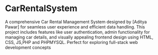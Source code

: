 # CarRentalSystem
A comprehensive Car Rental Management System designed by [Aditya Pawar] for seamless user experience and efficient data handling. This project includes features like user authentication, admin functionality for managing car details, and visually appealing frontend design using HTML, CSS, JS,PHP and PHPMYSQL. Perfect for exploring full-stack web development concepts
